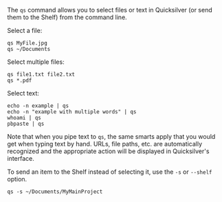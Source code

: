 The `qs` command allows you to select files or text in Quicksilver (or send them to the Shelf) from the command line.

Select a file:

    qs MyFile.jpg
    qs ~/Documents

Select multiple files:

    qs file1.txt file2.txt
    qs *.pdf

Select text:

    echo -n example | qs
    echo -n "example with multiple words" | qs
    whoami | qs
    pbpaste | qs

Note that when you pipe text to `qs`, the same smarts apply that you would get when typing text by hand. URLs, file paths, etc. are automatically recognized and the appropriate action will be displayed in Quicksilver's interface.

To send an item to the Shelf instead of selecting it, use the `-s` or `--shelf` option.

    qs -s ~/Documents/MyMainProject
